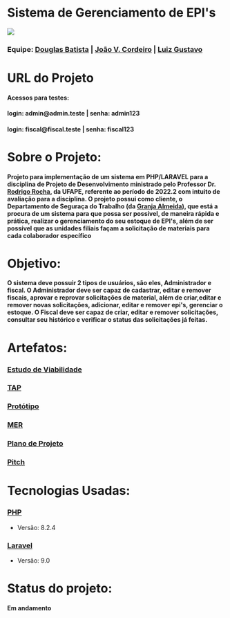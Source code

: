 <h1>Sistema de Gerenciamento de EPI's</h1>
<img src="https://i.imgur.com/86FgKqH.png"/>


<h3>Equipe:   
   <a href = "https://github.com/douglasfsbatista">Douglas Batista</a> |
   <a href = "https://github.com/jvictorcordeiro">João V. Cordeiro</a> |
   <a href = "https://github.com/luizz567">Luiz Gustavo</a>
</h3>

<h1>URL do Projeto</h1>
<h4>
   <h4>Acessos para testes:</h4>
   <h4>login: admin@admin.teste   | senha: admin123</h4>
   <h4>login: fiscal@fiscal.teste | senha: fiscal123</h4>
</h4>

<h1>Sobre o Projeto:</h1>

<h4>Projeto para implementação de um sistema em PHP/LARAVEL para a disciplina de Projeto de Desenvolvimento ministrado pelo Professor Dr. <a href = "https://github.com/rgcrochaa">Rodrigo Rocha</a>, da UFAPE, referente ao período de 2022.2 com intuito de avaliação para a disciplina. O projeto possui como cliente, o Departamento de Seguraça do Trabalho (da <a href ="https://www.instagram.com/granjaalmeida/">Granja Almeida</a>), que está a procura de um sistema para que possa ser possível, de maneira rápida e prática, realizar o gerenciamento do seu estoque de EPI's, além de ser possível que as unidades filiais façam a solicitação de materiais para cada colaborador específico</h4>
   
<h1>Objetivo:</h1>

   <h4> O sistema deve possuir 2 tipos de usuários, são eles, Administrador e fiscal.
    O Administrador deve ser capaz de cadastrar, editar e remover fiscais, aprovar e reprovar solicitações de material, além de criar,editar e remover novas solicitações, adicionar, editar e remover epi's, gerenciar o estoque.
    O Fiscal deve ser capaz de criar, editar e remover solicitações, consultar seu histórico e verificar o status das solicitações já feitas.
   </h4>
   
<h1>Artefatos:</h1>
<h3><a href = "https://docs.google.com/document/d/1jQKUXpLrDCau642qM40DPSpiN3IekYtg2CGjzk5m1Go/edit?usp=drive_link" target="_blank">Estudo de Viabilidade</a></h3>
<h3><a href = "https://docs.google.com/document/d/1i3ZWlw_pFdFbCG1so0gZmgtYaSiLo6zNlo-Qb3rf2NI/edit?usp=drive_link" target="_blank">TAP</a></h3>
<h3><a href = "https://www.figma.com/file/6N51YViG0rxL1YNJgmQSnz/GeEPI?type=design&node-id=0%3A1&mode=design&t=yFdGAGVnETBe4NJl-1" target="_blank">Protótipo</a></h3>
<h3><a href = "https://drive.google.com/file/d/1tOdPSbOXGwvUn2AMbVDNVMuJyAHmUEL9/view?usp=sharing" target="_blank">MER</a></h3>
<h3><a href = "https://docs.google.com/document/d/1N2521LyQv55cg6yU1W4JCkEg_4UpvsXGK6-tAIrnFLg/edit?usp=drive_link" target="_blank">Plano de Projeto</a></h3>
<h3><a href= "https://www.youtube.com/watch?v=dkuSD18DVXY" target="_blank">Pitch</a> </h3>
<h1>Tecnologias Usadas:</h1>

<h3><a href = "https://www.php.net/">PHP</a></h3>
<ul>
   <li>Versão: 8.2.4</li>
</ul>

<h3><a href = "https://laravel.com/">Laravel</a></h3>
<ul>
   <li>Versão: 9.0</li>
</ul>

<h1>Status do projeto:</h1>
<h4>Em andamento</h4>
